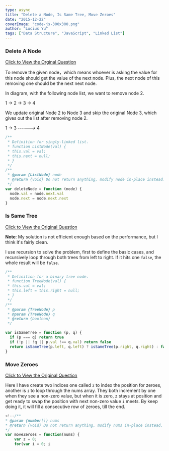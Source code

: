 ```yaml
---
type: async
title: "Delete a Node, Is Same Tree, Move Zeroes"
date: "2015-12-22"
coverImage: "code-js-300x300.png"
author: "Lucius Yu"
tags: ["Data Structure", "JavaScript", "Linked List"]
---
```


### Delete A Node

[Click to View the Orginal Question](https://leetcode.com/problems/delete-node-in-a-linked-list/)

To remove the given node，which means whoever is asking the value for this node should get the value of the next node. Plus, the next node of this removing one should be the next next node.

In diagram, with the following node list, we want to remove node 2.

1 -> 2 -> 3 -> 4

We update original Node 2 to Node 3 and skip the original Node 3, which gives out the list after removing node 2.

1 -> 3 ------> 4

```javascript
/**
 * Definition for singly-linked list.
 * function ListNode(val) {
 * this.val = val;
 * this.next = null;
 * }
 */
/**
 * @param {ListNode} node
 * @return {void} Do not return anything, modify node in-place instead.
 */
var deleteNode = function (node) {
  node.val = node.next.val
  node.next = node.next.next
}
```

### Is Same Tree

[Click to View the Original Question](https://leetcode.com/problems/same-tree/)

**Note**: My solution is not efficient enough based on the performance, but I think it's fairly clean.

I use recursion to solve the problem, first to define the basic cases, and recursively loop through both trees from left to right. If it hits one `false`, the whole result will be `false`.

```javascript
/**
 * Definition for a binary tree node.
 * function TreeNode(val) {
 * this.val = val;
 * this.left = this.right = null;
 * }
 */
/**
 * @param {TreeNode} p
 * @param {TreeNode} q
 * @return {boolean}
 */

var isSameTree = function (p, q) {
  if (p === q) return true
  if (!p || !q || p.val !== q.val) return false
  return isSameTree(p.left, q.left) ? isSameTree(p.right, q.right) : false
}
```

### Move Zeroes

[Click to View the Original Question](https://leetcode.com/problems/move-zeroes/)

Here I have create two indices one called `z` to index the position for zeroes, another is `i` to loop through the nums array. They both increment by one when they see a non-zero value, but when it is zero, z stays at position and get ready to swap the position with next non-zero value `i` meets. By keep doing it, it will fill a consecutive row of zeroes, till the end.

```javascript
<!--/**
* @param {number[]} nums
* @return {void} Do not return anything, modify nums in-place instead.
*/
var moveZeroes = function(nums) {
    var z = 0;
    for(var i = 0; i
```
